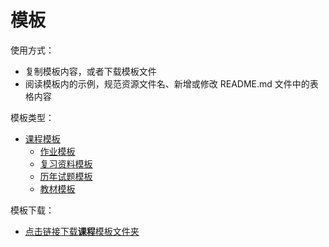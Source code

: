 # 模板

使用方式：

- 复制模板内容，或者下载模板文件
- 阅读模板内的示例，规范资源文件名、新增或修改 README.md 文件中的表格内容

模板类型：

- [课程模板](./课程README模板.md)
  - [作业模板](./作业README模板.md)
  - [复习资料模板](./复习资料README模板.md)
  - [历年试题模板](./历年试题README模板.md)
  - [教材模板](./教材README模板.md)

模板下载：

- [点击链接下载**课程**模板文件夹](https://github.com/Xovee/uestc-course/raw/master/%E4%BB%93%E5%BA%93%E8%B5%84%E6%BA%90/%E6%A8%A1%E6%9D%BF/%E8%AF%BE%E7%A8%8B%E5%90%8D.zip)
